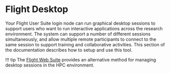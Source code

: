 # Flight Desktop

Your Flight User Suite login node can run graphical desktop sessions to support users who want to run interactive applications across the research environment. The system can support a number of different sessions simultaneously, and allow multiple remote participants to connect to the same session to support training and collaborative activities. This section of the documentation describes how to setup and use this tool.

!!! tip
    The [Flight Web Suite](../../flight-web-suite/flight-desktop.md) provides an alternative method for managing desktop sessions in the HPC environment. 


